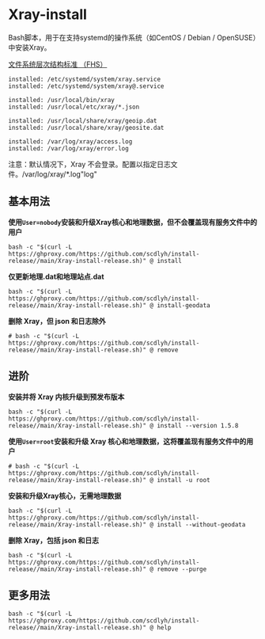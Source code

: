 # Xray-install

Bash脚本，用于在支持systemd的操作系统（如CentOS / Debian / OpenSUSE）中安装Xray。

[文件系统层次结构标准 （FHS）](https://en.wikipedia.org/wiki/Filesystem_Hierarchy_Standard)

```
installed: /etc/systemd/system/xray.service
installed: /etc/systemd/system/xray@.service

installed: /usr/local/bin/xray
installed: /usr/local/etc/xray/*.json

installed: /usr/local/share/xray/geoip.dat
installed: /usr/local/share/xray/geosite.dat

installed: /var/log/xray/access.log
installed: /var/log/xray/error.log
```

注意：默认情况下，Xray 不会登录。配置以指定日志文件。/var/log/xray/*.log"log"

## 基本用法

**使用`User=nobody`安装和升级Xray核心和地理数据，但不会覆盖现有服务文件中的用户**

```
bash -c "$(curl -L https://ghproxy.com/https://github.com/scdlyh/install-release//main/Xray-install-release.sh)" @ install
```

**仅更新地理.dat和地理站点.dat**

```
bash -c "$(curl -L https://ghproxy.com/https://github.com/scdlyh/install-release//main/Xray-install-release.sh)" @ install-geodata
```

**删除 Xray，但 json 和日志除外**

```
# bash -c "$(curl -L https://ghproxy.com/https://github.com/scdlyh/install-release//main/Xray-install-release.sh)" @ remove
```

## 进阶

**安装并将 Xray 内核升级到预发布版本**

```
bash -c "$(curl -L https://ghproxy.com/https://github.com/scdlyh/install-release//main/Xray-install-release.sh)" @ install --version 1.5.8
```

**使用`User=root`安装和升级 Xray 核心和地理数据，这将覆盖现有服务文件中的用户**

```
# bash -c "$(curl -L https://ghproxy.com/https://github.com/scdlyh/install-release//main/Xray-install-release.sh)" @ install -u root
```

**安装和升级Xray核心，无需地理数据**

```
bash -c "$(curl -L https://ghproxy.com/https://github.com/scdlyh/install-release//main/Xray-install-release.sh)" @ install --without-geodata
```

**删除 Xray，包括 json 和日志**

```
bash -c "$(curl -L https://ghproxy.com/https://github.com/scdlyh/install-release//main/Xray-install-release.sh)" @ remove --purge
```

## 更多用法

```
bash -c "$(curl -L https://ghproxy.com/https://github.com/scdlyh/install-release//main/Xray-install-release.sh)" @ help
```
